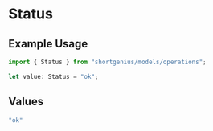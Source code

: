 # Status

## Example Usage

```typescript
import { Status } from "shortgenius/models/operations";

let value: Status = "ok";
```

## Values

```typescript
"ok"
```